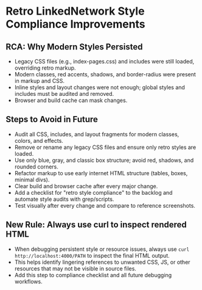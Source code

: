 # Retro LinkedNetwork Style Compliance Improvements

## RCA: Why Modern Styles Persisted
- Legacy CSS files (e.g., index-pages.css) and includes were still loaded, overriding retro markup.
- Modern classes, red accents, shadows, and border-radius were present in markup and CSS.
- Inline styles and layout changes were not enough; global styles and includes must be audited and removed.
- Browser and build cache can mask changes.

## Steps to Avoid in Future
- Audit all CSS, includes, and layout fragments for modern classes, colors, and effects.
- Remove or rename any legacy CSS files and ensure only retro styles are loaded.
- Use only blue, gray, and classic box structure; avoid red, shadows, and rounded corners.
- Refactor markup to use early internet HTML structure (tables, boxes, minimal divs).
- Clear build and browser cache after every major change.
- Add a checklist for "retro style compliance" to the backlog and automate style audits with grep/scripts.
- Test visually after every change and compare to reference screenshots.

## New Rule: Always use curl to inspect rendered HTML
- When debugging persistent style or resource issues, always use `curl http://localhost:4000/PATH` to inspect the final HTML output.
- This helps identify lingering references to unwanted CSS, JS, or other resources that may not be visible in source files.
- Add this step to compliance checklist and all future debugging workflows.
